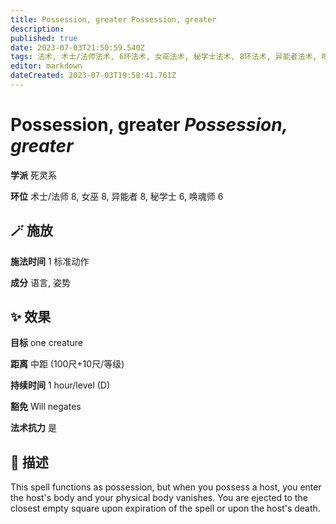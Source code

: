 ```yaml
---
title: Possession, greater Possession, greater
description: 
published: true
date: 2023-07-03T21:50:59.540Z
tags: 法术, 术士/法师法术, 6环法术, 女巫法术, 秘学士法术, 8环法术, 异能者法术, 唤魂师法术, 死灵系
editor: markdown
dateCreated: 2023-07-03T19:58:41.761Z
---
```


# **Possession, greater** *Possession, greater*

**学派** 死灵系 

**环位** 术士/法师 8, 女巫 8, 异能者 8, 秘学士 6, 唤魂师 6

## 🪄 施放

**施法时间** 1 标准动作

**成分** 语言, 姿势

## ✨ 效果 

**目标** one creature 

**距离** 中距 (100尺+10尺/等级)  

**持续时间** 1 hour/level (D) 

**豁免** Will negates

**法术抗力** 是

## 📖 描述

This spell functions as possession, but when you possess a host, you enter the host's body and your physical body vanishes. You are ejected to the closest empty square upon expiration of the spell or upon the host's death.
    